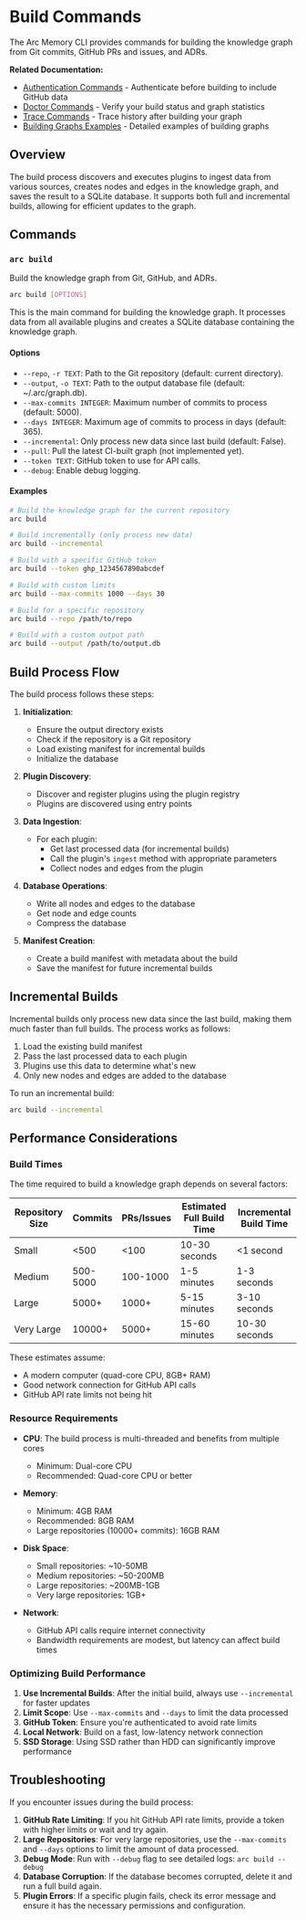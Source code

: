 # Build Commands

The Arc Memory CLI provides commands for building the knowledge graph from Git commits, GitHub PRs and issues, and ADRs.

**Related Documentation:**
- [Authentication Commands](./auth.md) - Authenticate before building to include GitHub data
- [Doctor Commands](./doctor.md) - Verify your build status and graph statistics
- [Trace Commands](./trace.md) - Trace history after building your graph
- [Building Graphs Examples](../examples/building-graphs.md) - Detailed examples of building graphs

## Overview

The build process discovers and executes plugins to ingest data from various sources, creates nodes and edges in the knowledge graph, and saves the result to a SQLite database. It supports both full and incremental builds, allowing for efficient updates to the graph.

## Commands

### `arc build`

Build the knowledge graph from Git, GitHub, and ADRs.

```bash
arc build [OPTIONS]
```

This is the main command for building the knowledge graph. It processes data from all available plugins and creates a SQLite database containing the knowledge graph.

#### Options

- `--repo`, `-r TEXT`: Path to the Git repository (default: current directory).
- `--output`, `-o TEXT`: Path to the output database file (default: ~/.arc/graph.db).
- `--max-commits INTEGER`: Maximum number of commits to process (default: 5000).
- `--days INTEGER`: Maximum age of commits to process in days (default: 365).
- `--incremental`: Only process new data since last build (default: False).
- `--pull`: Pull the latest CI-built graph (not implemented yet).
- `--token TEXT`: GitHub token to use for API calls.
- `--debug`: Enable debug logging.

#### Examples

```bash
# Build the knowledge graph for the current repository
arc build

# Build incrementally (only process new data)
arc build --incremental

# Build with a specific GitHub token
arc build --token ghp_1234567890abcdef

# Build with custom limits
arc build --max-commits 1000 --days 30

# Build for a specific repository
arc build --repo /path/to/repo

# Build with a custom output path
arc build --output /path/to/output.db
```

## Build Process Flow

The build process follows these steps:

1. **Initialization**:
   - Ensure the output directory exists
   - Check if the repository is a Git repository
   - Load existing manifest for incremental builds
   - Initialize the database

2. **Plugin Discovery**:
   - Discover and register plugins using the plugin registry
   - Plugins are discovered using entry points

3. **Data Ingestion**:
   - For each plugin:
     - Get last processed data (for incremental builds)
     - Call the plugin's `ingest` method with appropriate parameters
     - Collect nodes and edges from the plugin

4. **Database Operations**:
   - Write all nodes and edges to the database
   - Get node and edge counts
   - Compress the database

5. **Manifest Creation**:
   - Create a build manifest with metadata about the build
   - Save the manifest for future incremental builds

## Incremental Builds

Incremental builds only process new data since the last build, making them much faster than full builds. The process works as follows:

1. Load the existing build manifest
2. Pass the last processed data to each plugin
3. Plugins use this data to determine what's new
4. Only new nodes and edges are added to the database

To run an incremental build:

```bash
arc build --incremental
```

## Performance Considerations

### Build Times

The time required to build a knowledge graph depends on several factors:

| Repository Size | Commits | PRs/Issues | Estimated Full Build Time | Incremental Build Time |
|----------------|---------|------------|--------------------------|------------------------|
| Small          | &lt;500    | &lt;100       | 10-30 seconds            | &lt;1 second             |
| Medium         | 500-5000| 100-1000   | 1-5 minutes              | 1-3 seconds           |
| Large          | 5000+   | 1000+      | 5-15 minutes             | 3-10 seconds          |
| Very Large     | 10000+  | 5000+      | 15-60 minutes            | 10-30 seconds         |

These estimates assume:
- A modern computer (quad-core CPU, 8GB+ RAM)
- Good network connection for GitHub API calls
- GitHub API rate limits not being hit

### Resource Requirements

- **CPU**: The build process is multi-threaded and benefits from multiple cores
  - Minimum: Dual-core CPU
  - Recommended: Quad-core CPU or better

- **Memory**:
  - Minimum: 4GB RAM
  - Recommended: 8GB RAM
  - Large repositories (10000+ commits): 16GB RAM

- **Disk Space**:
  - Small repositories: ~10-50MB
  - Medium repositories: ~50-200MB
  - Large repositories: ~200MB-1GB
  - Very large repositories: 1GB+

- **Network**:
  - GitHub API calls require internet connectivity
  - Bandwidth requirements are modest, but latency can affect build times

### Optimizing Build Performance

1. **Use Incremental Builds**: After the initial build, always use `--incremental` for faster updates
2. **Limit Scope**: Use `--max-commits` and `--days` to limit the data processed
3. **GitHub Token**: Ensure you're authenticated to avoid rate limits
4. **Local Network**: Build on a fast, low-latency network connection
5. **SSD Storage**: Using SSD rather than HDD can significantly improve performance

## Troubleshooting

If you encounter issues during the build process:

1. **GitHub Rate Limiting**: If you hit GitHub API rate limits, provide a token with higher limits or wait and try again.
2. **Large Repositories**: For very large repositories, use the `--max-commits` and `--days` options to limit the amount of data processed.
3. **Debug Mode**: Run with `--debug` flag to see detailed logs: `arc build --debug`
4. **Database Corruption**: If the database becomes corrupted, delete it and run a full build again.
5. **Plugin Errors**: If a specific plugin fails, check its error message and ensure it has the necessary permissions and configuration.
